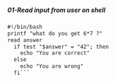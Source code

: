 ##### 01-Read input from user on shell
```html
#!/bin/bash
printf "what do you get 6*7 ?"
read answer
  if test "$answer" = "42"; then
    echo "You are correct"
  else
    echo "You are wrong"
  fi```

